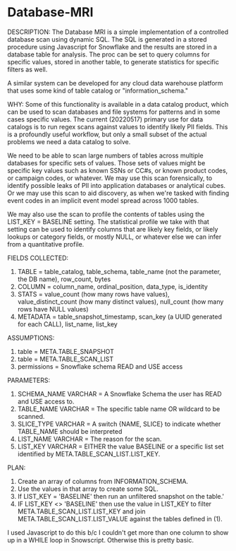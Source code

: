 # Database-MRI

DESCRIPTION:
The Database MRI is a simple implementation of a controlled database scan using dynamic SQL. The SQL is generated in a stored procedure using Javascript for Snowflake and the results are stored in a database table for analysis.  The proc can be set to query columns for specific values, stored in another table, to generate statistics for specific filters as well.
 
A similar system can be developed for any cloud data warehouse platform that uses some kind of table catalog or "information_schema."

WHY: 
Some of this functionality is available in a data catalog product, which can be used to scan databases and file systems for patterns and in some cases specific 
values. The current (20220517) primary use for data catalogs is to run regex scans against values to identify likely PII fields. This is a profoundly useful 
workflow, but only a small subset of the actual problems we need a data catalog to solve.
    
We need to be able to scan large numbers of tables across multiple databases for specific sets of values. Those sets of values might be specific key values such 
as known SSNs or CC#s, or known product codes, or campaign codes, or whatever. We may use this scan forensically, to identify possible leaks of PII into application 
databases or analytical cubes. Or we may use this scan to aid discovery, as when we're tasked with finding event codes in an implicit event
model spread across 1000 tables.
    
We may also use the scan to profile the contents of tables using the LIST_KEY = BASELINE setting.  The statistical profile we take with that setting can be used to identify columns that are likely key fields, or likely lookups or category fields, or mostly NULL, or whatever else we can infer from a quantitative profile. 
    
FIELDS COLLECTED:
1. TABLE = table_catalog, table_schema, table_name (not the parameter, the DB name), row_count, bytes
2. COLUMN = column_name, ordinal_position, data_type, is_identity
3. STATS = value_count (how many rows have values), value_distinct_count (how many distinct values), null_count (how many rows have NULL values)
4. METADATA = table_snapshot_timestamp, scan_key (a UUID generated for each CALL), list_name, list_key
    
ASSUMPTIONS:
1. table = META.TABLE_SNAPSHOT
2. table = META.TABLE_SCAN_LIST
3. permissions = Snowflake schema READ and USE access
    
PARAMETERS:
1. SCHEMA_NAME VARCHAR = A Snowflake Schema the user has READ and USE access to.
2. TABLE_NAME VARCHAR = The specific table name OR wildcard to be scanned.
3. SLICE_TYPE VARCHAR = A switch {NAME, SLICE} to indicate whether TABLE_NAME should be interpreted 
4. LIST_NAME VARCHAR = The reason for the scan.
5. LIST_KEY VARCHAR = EITHER the value BASELINE or a specific list set identified by META.TABLE_SCAN_LIST.LIST_KEY.

PLAN:
1. Create an array of columns from INFORMATION_SCHEMA.
2. Use the values in that array to create some SQL.
3. If LIST_KEY = 'BASELINE' then run an unfiltered snapshot on the table.'
4. IF LIST_KEY <> 'BASELINE' then use the value in LIST_KEY to filter META.TABLE_SCAN_LIST.LIST_KEY and join META.TABLE_SCAN_LIST.LIST_VALUE against the tables defined in (1).
    
I used Javascript to do this b/c I couldn't get more than one column to show up in a WHILE loop in Snowscript. Otherwise this is pretty basic.   
    
    
